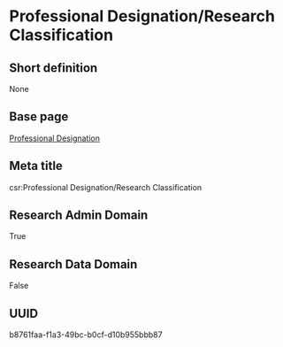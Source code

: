 # Professional Designation/Research Classification
## Short definition
None
## Base page
[Professional Designation](../../Objects/Professional%20Designation.md)
## Meta title
csr:Professional Designation/Research Classification
## Research Admin Domain
True
## Research Data Domain
False
## UUID
b8761faa-f1a3-49bc-b0cf-d10b955bbb87
